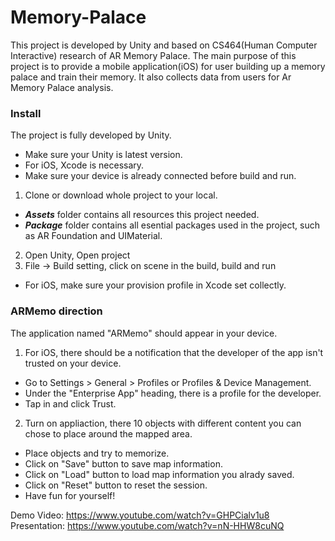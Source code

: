 # Memory-Palace
This project is developed by Unity and based on CS464(Human Computer Interactive) research of AR Memory Palace. The main purpose of this project is to provide a mobile application(iOS) for user building up a memory palace and train their memory. It also collects data from users for Ar Memory Palace analysis.

### Install
The project is fully developed by Unity. 
* Make sure your Unity is latest version.
* For iOS, Xcode is necessary.
* Make sure your device is already connected before build and run.
1. Clone or download whole project to your local.
  * ***Assets*** folder contains all resources this project needed. 
  * ***Package*** folder contains all esential packages used in the project, such as AR Foundation and UIMaterial.
2. Open Unity, Open project
3. File -> Build setting, click on scene in the build, build and run
  * For iOS, make sure your provision profile in Xcode set collectly.

### ARMemo direction
The application named "ARMemo" should appear in your device.
1. For iOS, there should be a notification that the developer of the app isn't trusted on your device. 
  * Go to Settings > General >  Profiles or Profiles & Device Management. 
  * Under the "Enterprise App" heading, there is a profile for the developer.
  * Tap in and click Trust.
2. Turn on appliaction, there 10 objects with different content you can chose to place around the mapped area. 
  * Place objects and try to memorize.
  * Click on "Save" button to save map information.
  * Click on "Load" button to load map information you alrady saved.
  * Click on "Reset" button to reset the session.
  * Have fun for yourself!

Demo Video: https://www.youtube.com/watch?v=GHPCialv1u8
Presentation: https://www.youtube.com/watch?v=nN-HHW8cuNQ
